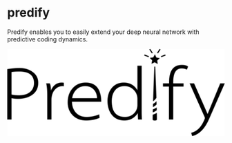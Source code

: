 # predify

Predify enables you to easily extend your deep neural network with predictive coding dynamics.

![alt text](predify_logo.png)
